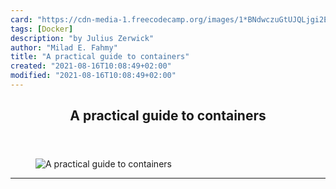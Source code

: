 ```yaml
---
card: "https://cdn-media-1.freecodecamp.org/images/1*BNdwczuGtUJQLjgi2EaxZg.jpeg"
tags: [Docker]
description: "by Julius Zerwick"
author: "Milad E. Fahmy"
title: "A practical guide to containers"
created: "2021-08-16T10:08:49+02:00"
modified: "2021-08-16T10:08:49+02:00"
---
```

<div class="site-wrapper">
<main id="site-main" class="site-main outer">
<div class="inner">
<article class="post-full post tag-docker tag-web-development tag-software-development tag-programming tag-tech ">
<header class="post-full-header">
<h1 class="post-full-title">A practical guide to containers</h1>
</header>
<figure class="post-full-image">
<picture>
<source media="(max-width: 700px)" sizes="1px" srcset="data:image/gif;base64,R0lGODlhAQABAIAAAAAAAP///yH5BAEAAAAALAAAAAABAAEAAAIBRAA7 1w">
<source media="(min-width: 701px)" sizes="(max-width: 800px) 400px,
(max-width: 1170px) 700px,
1400px" srcset="https://cdn-media-1.freecodecamp.org/images/1*BNdwczuGtUJQLjgi2EaxZg.jpeg 300w,
https://cdn-media-1.freecodecamp.org/images/1*BNdwczuGtUJQLjgi2EaxZg.jpeg 600w,
https://cdn-media-1.freecodecamp.org/images/1*BNdwczuGtUJQLjgi2EaxZg.jpeg 1000w,
https://cdn-media-1.freecodecamp.org/images/1*BNdwczuGtUJQLjgi2EaxZg.jpeg 2000w">
<img onerror="this.style.display='none'" src="https://cdn-media-1.freecodecamp.org/images/1*BNdwczuGtUJQLjgi2EaxZg.jpeg" alt="A practical guide to containers">
</picture>
</figure>
<section class="post-full-content">
<div class="post-content medium-migrated-article">
</div>
<hr>
</section>
</article>
</div>
</main>
</div>
<!-- Google Tag Manager (noscript) -->
<!-- End Google Tag Manager (noscript) -->

